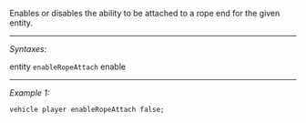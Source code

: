Enables or disables the ability to be attached to a rope end for the given entity.


---
*Syntaxes:*

entity `enableRopeAttach` enable

---
*Example 1:*

```sqf
vehicle player enableRopeAttach false;
```
